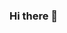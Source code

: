 ### Hi there 👋

<!--
**dangchinh25/dangchinh25** is a ✨ _special_ ✨ repository because its `README.md` (this file) appears on your GitHub profile.

<img width="100%" src="https://skyline.github.com/dangchinh25/2020" alt="dangchinh25" />

Here are some ideas to get you started:

- 🔭 I’m currently working on ...
- 🌱 I’m currently learning ...
- 👯 I’m looking to collaborate on ...
- 🤔 I’m looking for help with ...
- 💬 Ask me about ...
- 📫 How to reach me: ...
- 😄 Pronouns: ...
- ⚡ Fun fact: ...
-->
